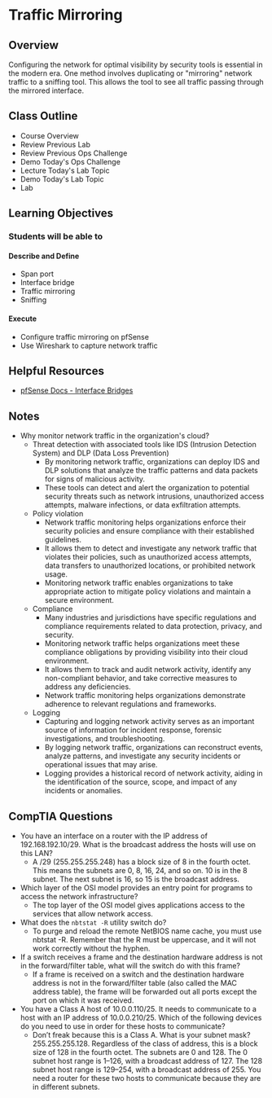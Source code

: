 # Traffic Mirroring

## Overview

Configuring the network for optimal visibility by security tools is essential in the modern era. One method involves duplicating or "mirroring" network traffic to a sniffing tool. This allows the tool to see all traffic passing through the mirrored interface.

## Class Outline

- Course Overview
- Review Previous Lab
- Review Previous Ops Challenge
- Demo Today's Ops Challenge
- Lecture Today's Lab Topic
- Demo Today's Lab Topic
- Lab

## Learning Objectives

### Students will be able to

#### Describe and Define

- Span port
- Interface bridge
- Traffic mirroring
- Sniffing

#### Execute

- Configure traffic mirroring on pfSense 
- Use Wireshark to capture network traffic

## Helpful Resources

- [pfSense Docs - Interface Bridges](https://pfsense-docs.readthedocs.io/en/latest/interfaces/interface-bridges.html)

## Notes

- Why monitor network traffic in the organization's cloud?
  - Threat detection with associated tools like IDS (Intrusion Detection System) and DLP (Data Loss Prevention)
      - By monitoring network traffic, organizations can deploy IDS and DLP solutions that analyze the traffic patterns and data packets for signs of malicious activity.
      - These tools can detect and alert the organization to potential security threats such as network intrusions, unauthorized access attempts, malware infections, or data exfiltration attempts.
  - Policy violation
    - Network traffic monitoring helps organizations enforce their security policies and ensure compliance with their established guidelines.
    - It allows them to detect and investigate any network traffic that violates their policies, such as unauthorized access attempts, data transfers to unauthorized locations, or prohibited network usage.
    - Monitoring network traffic enables organizations to take appropriate action to mitigate policy violations and maintain a secure environment.
  - Compliance
    - Many industries and jurisdictions have specific regulations and compliance requirements related to data protection, privacy, and security.
    - Monitoring network traffic helps organizations meet these compliance obligations by providing visibility into their cloud environment.
    - It allows them to track and audit network activity, identify any non-compliant behavior, and take corrective measures to address any deficiencies.
    - Network traffic monitoring helps organizations demonstrate adherence to relevant regulations and frameworks.
  - Logging
    - Capturing and logging network activity serves as an important source of information for incident response, forensic investigations, and troubleshooting.
    - By logging network traffic, organizations can reconstruct events, analyze patterns, and investigate any security incidents or operational issues that may arise.
    - Logging provides a historical record of network activity, aiding in the identification of the source, scope, and impact of any incidents or anomalies.

## CompTIA Questions
- You have an interface on a router with the IP address of 192.168.192.10/29. What is the broadcast address the hosts will use on this LAN?
  - A /29 (255.255.255.248) has a block size of 8 in the fourth octet. This means the subnets are 0, 8, 16, 24, and so on. 10 is in the 8 subnet. The next subnet is 16, so 15 is the broadcast address.
- Which layer of the OSI model provides an entry point for programs to access the network infrastructure?
  - The top layer of the OSI model gives applications access to the services that allow network access.
- What does the `nbtstat -R` utility switch do?
  - To purge and reload the remote NetBIOS name cache, you must use nbtstat -R. Remember that the R must be uppercase, and it will not work correctly without the hyphen.
- If a switch receives a frame and the destination hardware address is not in the forward/filter table, what will the switch do with this frame?
  - If a frame is received on a switch and the destination hardware address is not in the forward/filter table (also called the MAC address table), the frame will be forwarded out all ports except the port on which it was received.
- You have a Class A host of 10.0.0.110/25. It needs to communicate to a host with an IP address of 10.0.0.210/25. Which of the following devices do you need to use in order for these hosts to communicate?
  - Don’t freak because this is a Class A. What is your subnet mask? 255.255.255.128. Regardless of the class of address, this is a block size of 128 in the fourth octet. The subnets are 0 and 128. The 0 subnet host range is 1–126, with a broadcast address of 127. The 128 subnet host range is 129–254, with a broadcast address of 255. You need a router for these two hosts to communicate because they are in different subnets.
